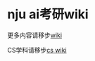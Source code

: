 # nju ai考研wiki

更多内容请移步[wiki](https://github.com/nju-kaoyan/nju_ai_22/wiki)

CS学科请移步[cs wiki](https://github.com/nju-kaoyan/nju_cs_22/wiki)

